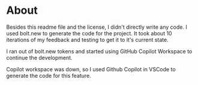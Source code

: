 # About

Besides this readme file and the license, I didn't directly write any code. I used bolt.new to generate the code for the project. It took about 10 iterations of my feedback and testing to get it to it's current state.

I ran out of bolt.new tokens and started using GitHub Copilot Workspace to continue the development.

Copilot workspace was down, so I used Github Copilot in VSCode to generate the code for this feature.